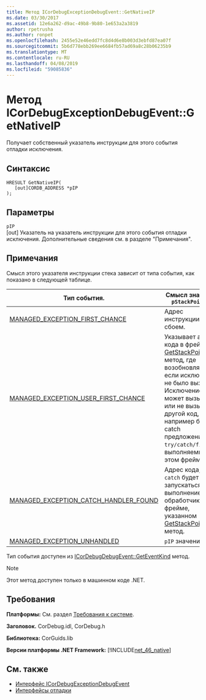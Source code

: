 ```yaml
---
title: Метод ICorDebugExceptionDebugEvent::GetNativeIP
ms.date: 03/30/2017
ms.assetid: 12e6a262-d9ac-49b8-9b80-1e653a2a3819
author: rpetrusha
ms.author: ronpet
ms.openlocfilehash: 2455e52e46edd7fc8d4d6e8b003d3ebfd87ea07f
ms.sourcegitcommit: 5b6d778ebb269ee6684fb57ad69a8c28b06235b9
ms.translationtype: MT
ms.contentlocale: ru-RU
ms.lasthandoff: 04/08/2019
ms.locfileid: "59085836"
---
```

# <a name="icordebugexceptiondebugeventgetnativeip-method"></a>Метод ICorDebugExceptionDebugEvent::GetNativeIP
Получает собственный указатель инструкции для этого события отладки исключения.  
  
## <a name="syntax"></a>Синтаксис  
  
```  
HRESULT GetNativeIP(  
   [out]CORDB_ADDRESS *pIP  
);  
```  
  
## <a name="parameters"></a>Параметры  
 `pIP`  
 [out] Указатель на указатель инструкции для этого события отладки исключения. Дополнительные сведения см. в разделе "Примечания".  
  
## <a name="remarks"></a>Примечания  
 Смысл этого указателя инструкции стека зависит от типа события, как показано в следующей таблице.  
  
|Тип события.|Смысл значения `pStackPointer`|  
|----------------|--------------------------------------|  
|[MANAGED_EXCEPTION_FIRST_CHANCE](../../../../docs/framework/unmanaged-api/debugging/cordebugrecordformat-enumeration.md)|Адрес инструкции со сбоем.|  
|[MANAGED_EXCEPTION_USER_FIRST_CHANCE](../../../../docs/framework/unmanaged-api/debugging/cordebugrecordformat-enumeration.md)|Указывает адрес кода в фрейме [GetStackPointer](../../../../docs/framework/unmanaged-api/debugging/icordebugexceptiondebugevent-getstackpointer-method.md) метод, где возобновляться, если исключение не было вызвано. Исключение может вызывать или не вызывать другой код, например блок catch предложения `try/catch/finally`, выполняемый в этом фрейме.|  
|[MANAGED_EXCEPTION_CATCH_HANDLER_FOUND](../../../../docs/framework/unmanaged-api/debugging/cordebugrecordformat-enumeration.md)|Адрес кода, где `catch` будет запускаться выполнение обработчика в фрейме, указанном [GetStackPointer](../../../../docs/framework/unmanaged-api/debugging/icordebugexceptiondebugevent-getstackpointer-method.md) метод.|  
|[MANAGED_EXCEPTION_UNHANDLED](../../../../docs/framework/unmanaged-api/debugging/cordebugrecordformat-enumeration.md)|`pIP` значение 0.|  
  
 Тип события доступен из [ICorDebugDebugEvent::GetEventKind](../../../../docs/framework/unmanaged-api/debugging/icordebugdebugevent-geteventkind-method.md) метод.  
  
> [!NOTE]
>  Этот метод доступен только в машинном коде .NET.  
  
## <a name="requirements"></a>Требования  
 **Платформы:** См. раздел [Требования к системе](../../../../docs/framework/get-started/system-requirements.md).  
  
 **Заголовок.** CorDebug.idl, CorDebug.h  
  
 **Библиотека:** CorGuids.lib  
  
 **Версии платформы .NET Framework:** [!INCLUDE[net_46_native](../../../../includes/net-46-native-md.md)]  
  
## <a name="see-also"></a>См. также

- [Интерфейс ICorDebugExceptionDebugEvent](../../../../docs/framework/unmanaged-api/debugging/icordebugexceptiondebugevent-interface.md)
- [Интерфейсы отладки](../../../../docs/framework/unmanaged-api/debugging/debugging-interfaces.md)

